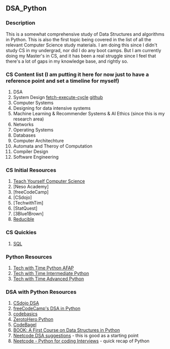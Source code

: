 ## DSA_Python

### Description
This is a somewhat comprehensive study of Data Structures and algorithms in Python. This is also the first topic being covered in the list of all the relevant Computer Science study materials. I am doing this since I didn't study CS in my undergrad, nor did I do any boot camps. But I am currently doing my Master's in CS, and it has been a real struggle since I feel that there's a lot of gaps in my knowledge base, and rightly so. 

### CS Content list (I am putting it here for now just to have a reference point and set a timeline for myself)

1. DSA
2. System Design
[fetch-execute-cycle](https://www.youtube.com/watch?v=Z5JC9Ve1sfI&t=418s&ab_channel=TomScott)
[github](https://github.com/karanpratapsingh/system-design)
3. Computer Systems
4. Designing for data intensive systems
5. Machine Learning & Recommender Systems & AI Ethics (since this is my research area)
6. Networks
7. Operating Systems
8. Databases
9. Computer Architechture
10. Automata and Theroy of Computation
11. Compiler Design
12. Software Engineering

### CS Initial Resources

1. [Teach Yourself Computer Science](https://teachyourselfcs.com/)
2. [Neso Academy]
3. [freeCodeCamp]
4. [CSdojo]
5. [TechwithTim]
6. [StatQuest]
7. [3Blue1Brown]
8. [Reducible](https://www.youtube.com/@Reducible/featured)

### CS Quickies

1. [SQL](https://sqlcrashcourse.com/lessons/)

### Python Resources

1. [Tech with Time Python AFAP]()
2. [Tech with Time Intermediate Python]()
3. [Tech with Time Advanced Python]()

### DSA with Python Resources

1. [CSdojo DSA](https://www.youtube.com/watch?v=bum_19loj9A&list=PLBZBJbE_rGRV8D7XZ08LK6z-4zPoWzu5H&ab_channel=CSDojo)
2. [freeCodeCamp's DSA in Python](https://www.youtube.com/watch?v=pkYVOmU3MgA&t=3492s&ab_channel=freeCodeCamp.org)
3. [codebasics](https://www.youtube.com/watch?v=gDqQf4Ekr2A&list=PLeo1K3hjS3uu_n_a__MI_KktGTLYopZ12&index=3&ab_channel=codebasics)
4. [ZerotoHero Python](https://www.youtube.com/watch?v=4uBbCUjJ_G8&list=PL2HX_yT71umB_oqitnmDgYSKltddPfZ-k&index=2&ab_channel=ZeroToMastery)
5. [CodeBagel](https://www.youtube.com/watch?v=cQWr9DFE1ww&list=PLUITAQK78D8PByrC3XDuF-elzSK7QWXO5&ab_channel=Codebagel)
6. [BOOK: A First Course on Data Structures in Python](https://donsheehy.github.io/datastructures/fullbook.pdf)
7. [Neetcode DSA suggestions](https://www.youtube.com/watch?v=UrcwDOEBzZE&ab_channel=NeetCode) - this is good as a starting point
8. [Neetcode - Python for coding Interviews](https://www.youtube.com/watch?v=0K_eZGS5NsU&ab_channel=NeetCode) - quick recap of Python

